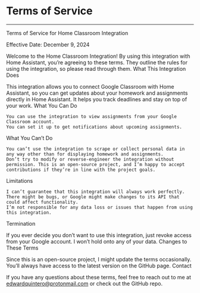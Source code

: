 # Terms of Service
---

Terms of Service for Home Classroom Integration

Effective Date: December 9, 2024

Welcome to the Home Classroom Integration! By using this integration with Home Assistant, you’re agreeing to these terms. They outline the rules for using the integration, so please read through them.
What This Integration Does

This integration allows you to connect Google Classroom with Home Assistant, so you can get updates about your homework and assignments directly in Home Assistant. It helps you track deadlines and stay on top of your work.
What You Can Do

    You can use the integration to view assignments from your Google Classroom account.
    You can set it up to get notifications about upcoming assignments.

What You Can’t Do

    You can’t use the integration to scrape or collect personal data in any way other than for displaying homework and assignments.
    Don’t try to modify or reverse-engineer the integration without permission. This is an open-source project, and I’m happy to accept contributions if they’re in line with the project goals.

Limitations

    I can’t guarantee that this integration will always work perfectly. There might be bugs, or Google might make changes to its API that could affect functionality.
    I’m not responsible for any data loss or issues that happen from using this integration.

Termination

If you ever decide you don’t want to use this integration, just revoke access from your Google account. I won’t hold onto any of your data.
Changes to These Terms

Since this is an open-source project, I might update the terms occasionally. You’ll always have access to the latest version on the GitHub page.
Contact

If you have any questions about these terms, feel free to reach out to me at edwardquintero@protonmail.com or check out the GitHub repo.